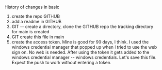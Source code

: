 History of changes in basic
1. create the repo GITHUB
2. add a readme in GITHUB
3. GIT -- create a directory,  clone the GITHUB repo
    the tracking directory for main is created
4. GIT create this file in main
5. create the access token.  Mine is good for 90 days, I think.  I used the windows credential manager that popped up when I tried to use the web sign on.  No web is needed.  After using the token it gets added to the windows credential manager -- windows credentials.
Let's save this file.  Expect the push to work without entering a token.